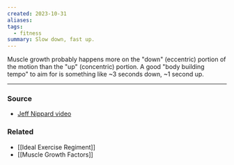 ```yaml
---
created: 2023-10-31
aliases: 
tags:
  - fitness
summary: Slow down, fast up.
---
```

Muscle growth probably happens more on the "down" (eccentric) portion of the motion than the "up" (concentric) portion. A good "body building tempo" to aim for is something like ~3 seconds down, ~1 second up.

---
### Source
- [Jeff Nippard video](https://youtu.be/71op1DQ2gyo?si=a5o7uCaQSqX6taM1)

### Related
- [[Ideal Exercise Regiment]]
- [[Muscle Growth Factors]]